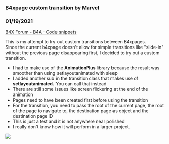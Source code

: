 ### B4xpage custom transition by Marvel
### 01/19/2021
[B4X Forum - B4A - Code snippets](https://www.b4x.com/android/forum/threads/126711/)

This is my attempt to try out custom transitions between B4xpages.  
Since the current b4xpage doesn't allow for simple transitions like "slide-in" without the previous page disappearing first, I decided to try out a custom transition.  
  
- I had to make use of the **AnimationPlus** library because the result was smoother than using setlayoutanimated with sleep  
- I added another sub in the transition class that makes use of **setlayoutanimated.** You can call that instead  
- There are still some issues like screen flickering at the end of the animation  
- Pages need to have been created first before using the transition  
- For the transition, you need to pass the root of the current page, the root of the page to navigate to, the destination page as object and the destination page ID  
- This is just a test and it is not anywhere near polished  
- I really don't know how it will perform in a larger project.  
  
![](https://www.b4x.com/android/forum/attachments/106530)